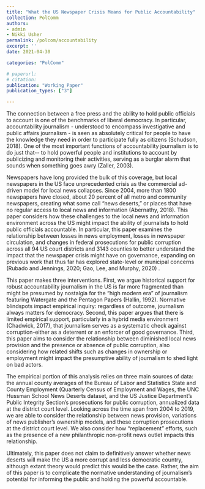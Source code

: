 ```yaml
---
title: "What the US Newspaper Crisis Means for Public Accountability"
collection: PolComm
authors: 
- admin
- Nikki Usher
permalink: /polcom/accountability
excerpt: ''
date: 2021-04-30

categories: "PolComm"

# paperurl: 
# citation:
publication: "Working Paper"
publication_types: ["3"]

---
```


The connection between a free press and the ability to hold public officials to account is one of the benchmarks of liberal democracy. In particular, accountability journalism - understood to encompass investigative and public affairs journalism - is seen as absolutely critical for people to have the knowledge they need in order to participate fully as citizens (Schudson, 2018). One of the most important functions of accountability journalism is to do just that-- to hold powerful people and institutions to account by publicizing and monitoring their activities, serving as a burglar alarm that sounds when something goes awry (Zaller, 2003). 

Newspapers have long provided the bulk of this coverage, but local newspapers in the US face unprecedented crisis as the commercial ad-driven model for local news collapses. Since 2004, more than 1800 newspapers have closed, about 20 percent of all metro and community newspapers, creating what some call “news deserts,” or places that have no regular access to local news and information (Abernathy, 2018). This paper considers how these challenges to the local news and information environment across the US might impact the ability of journalists to hold public officials accountable. In particular, this paper examines the relationship between losses in news employment, losses in newspaper circulation, and changes in federal prosecutions for public corruption across all 94 US court districts and 3143 counties to better understand the impact that the newspaper crisis might have on governance, expanding on previous work that thus far has explored state-level or municipal concerns (Rubado and Jennings, 2020; Gao, Lee, and Murphy, 2020) .

This paper makes three interventions. First, we argue historical support for robust accountability journalism in the US is far more fragmented than might be presumed by nostalgia for the “high modern era” of journalism featuring Watergate and the Pentagon Papers (Hallin, 1992). Normative blindspots impact empirical inquiry: regardless of outcome, journalism always matters for democracy. Second, this paper argues that there is limited empirical support, particularly in a hybrid media environment (Chadwick, 2017), that journalism serves as a systematic check against corruption-either as a deterrent or an enforcer of good governance. Third, this paper aims to consider the relationship between diminished local news provision and the presence or absence of public corruption, also considering how related shifts such as changes in ownership or employment might impact the presumptive ability of journalism to shed light on bad actors. 

The empirical portion of this analysis relies on three main sources of data: the annual county averages of the Bureau of Labor and Statistics State and County Employment (Quarterly Census of Employment and Wages, the UNC Hussman School News Deserts dataset, and the US Justice Department’s Public Integrity Section’s prosecutions for public corruption, annualized data at the district court level. Looking across the time span from 2004 to 2019, we are able to consider the relationship between news provision, variations of news publisher’s ownership models, and these corruption prosecutions at the district court level. We also consider how “replacement” efforts, such as the presence of a new philanthropic non-profit news outlet impacts this relationship. 

Ultimately, this paper does not claim to definitively answer whether news deserts will make the US a more corrupt and less democratic country, although extant theory would predict this would be the case. Rather, the aim of this paper is to complicate the normative understanding of journalism’s potential for informing the public and holding the powerful accountable. 

